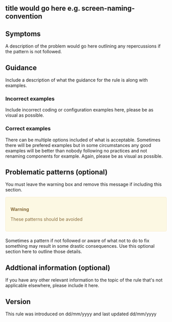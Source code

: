 ## title would go here e.g. screen-naming-convention

## Symptoms
A description of the problem would go here outlining any repercussions if the pattern is not followed.

## Guidance

Include a description of what the guidance for the rule is along with examples.

### Incorrect examples
Include incorrect coding or configuration examples here, please be as visual as possible.

### Correct examples
There can be multiple options included of what is acceptable. Sometimes there will be prefered examples but in some circumstances any good examples will be better than nobody following no practices and not renaming components for example. Again, please be as visual as possible.

## Problematic patterns (optional)
You must leave the warning box and remove this message if including this section.
<div style="padding: 15px; border: 1px solid transparent; border-color: transparent; margin-bottom: 20px; border-radius: 4px; color: #8a6d3b;; background-color: #fcf8e3; border-color: #faebcc;">
<p><b>Warning</b></p>
<p>These patterns should be avoided</p>
</div>
Sometimes a pattern if not followed or aware of what not to do to fix something may result in some drastic consequences. Use this optional section here to outline those details.

## Addtional information (optional)
If you have any other relevant information to the topic of the rule that's not applicable elsewhere, please include it here.

## Version 
This rule was introduced on dd/mm/yyyy and last updated dd/mm/yyyy